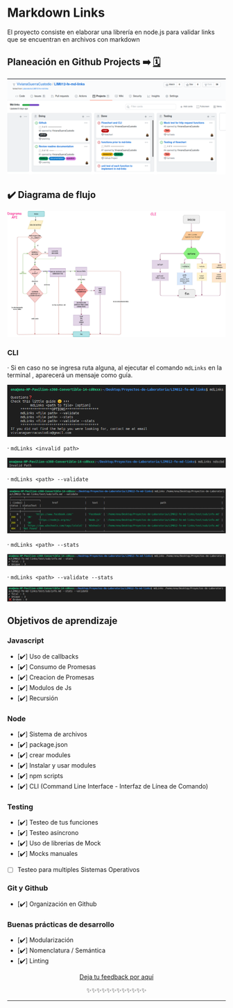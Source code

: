 # Markdown Links

El proyecto consiste en elaborar una librería en node.js para validar links que se encuentran en archivos con markdown 
## Planeación en Github Projects ➡️ [🗓️](https://github.com/VivianaGuerraCustodio/LIM012-fe-md-links/projects)
<p align="center">
<img src = 'https://github.com/VivianaGuerraCustodio/LIM012-fe-md-links/blob/develop/src/assets/Screenshot%20from%202020-07-01%2001-56-14.png?raw=true'>
</p>

## ✔️ Diagrama de flujo 
<p align="center">
  <img src="https://github.com/VivianaGuerraCustodio/LIM012-fe-md-links/blob/develop/src/assets/flowchart(1).jpg?raw=true">
</p>

### CLI
· Si en caso no se ingresa ruta alguna, al ejecutar el comando `mdLinks` en la terminal , aparecerá un mensaje como guía.
<p align="center">
  <img src="https://github.com/VivianaGuerraCustodio/LIM012-fe-md-links/blob/develop/src/assets/help.png?raw=true">
</p>

· `mdLinks <invalid path>`
<p align="center">
  <img src="https://github.com/VivianaGuerraCustodio/LIM012-fe-md-links/blob/develop/src/assets/invalid-path.png?raw=true">
</p>

·  `mdLinks <path> --validate`
<p align="center">
  <img src="https://github.com/VivianaGuerraCustodio/LIM012-fe-md-links/blob/develop/src/assets/validate.png?raw=true">
</p>

· `mdLinks <path> --stats`
<p align="center">
  <img src="https://github.com/VivianaGuerraCustodio/LIM012-fe-md-links/blob/develop/src/assets/stats.png?raw=true">
</p>

· `mdLinks <path> --validate --stats`
<p align="center">
  <img src="https://github.com/VivianaGuerraCustodio/LIM012-fe-md-links/blob/develop/src/assets/validateAndStats.png?raw=true">
</p>


## Objetivos de aprendizaje

### Javascript
- [✔️] Uso de callbacks
- [✔️] Consumo de Promesas
- [✔️] Creacion de Promesas
- [✔️] Modulos de Js
- [✔️] Recursión

### Node
- [✔️] Sistema de archivos
- [✔️] package.json
- [✔️] crear modules
- [✔️] Instalar y usar modules
- [✔️] npm scripts
- [✔️] CLI (Command Line Interface - Interfaz de Línea de Comando)

### Testing
- [✔️] Testeo de tus funciones
- [✔️] Testeo asíncrono
- [✔️] Uso de librerias de Mock
- [✔️] Mocks manuales
- [ ] Testeo para multiples Sistemas Operativos

### Git y Github
- [✔️] Organización en Github

### Buenas prácticas de desarrollo
- [✔️] Modularización
- [✔️] Nomenclatura / Semántica
- [✔️] Linting
<p align="center"> <a href="https://forms.gle/Y8fZVKzJMrktxpRP9">Deja tu feedback por aquí  </a> </p>
<p align="center"> ✨✨✨✨✨✨✨✨✨✨✨✨ </p>

***

